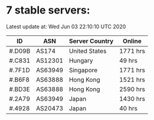 # 7 stable servers:

Latest update at: Wed Jun 03 22:10:10 UTC 2020

| ID | ASN | Server Country | Online |
| -- | --- | -------------- | ------ |
| #.D09B | AS174 | United States | 1771 hrs |
| #.C831 | AS12301 | Hungary | 49 hrs |
| #.7F1D | AS63949 | Singapore | 1771 hrs |
| #.B6F8 | AS63888 | Hong Kong | 1521 hrs |
| #.BD3E | AS63888 | Hong Kong | 2590 hrs |
| #.2A79 | AS63949 | Japan | 1430 hrs |
| #.4928 | AS20473 | Japan | 40 hrs |

